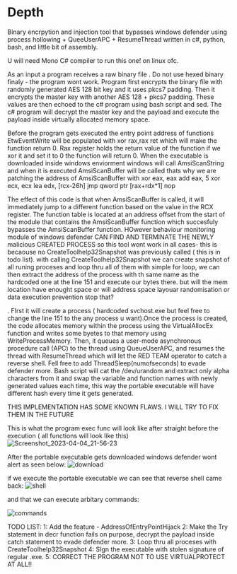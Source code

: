 # Depth
Binary encrpytion and injection tool that bypasses windows defender using process hollowing + QueeUserAPC + ResumeThread written in c#, python, bash, and little bit of assembly.

U will need Mono C# compiler to run this one! on linux ofc.

As an input a program receives a raw binary file . Do not use hexed binary finaly - the program wont work. 
Program first encrypts the binary file with randomly generated AES 128 bit key and it uses pkcs7 padding. Then it encrypts the master key with another AES 128 + pkcs7 padding. These values are then echoed to the c# program using bash script and sed. The c# program will decrypt the master key and the payload and execute the payload inside virtually allocated memory space.

Before the program gets executed the entry point address of functions EtwEventWrite will be populated with xor rax,rax ret which will make the function return 0. Rax register holds the return value of the function if we xor it  and set it to 0 the function will return 0.
When the executable is downloaded inside windows enviorment windows will call AmsiScanString and when it is executed AmsiScanBuffer will be called thats why we are patching  the address of AmsiScanBuffer with 
xor eax, eax
add eax, 5
xor ecx, ecx
lea edx, [rcx-26h]
jmp qword ptr [rax+rdx*1]
nop

The effect of this code is that when AmsiScanBuffer is called, it will immediately jump to a different function based on the value in the RCX register. The function table is located at an address offset from the start of the module that contains the AmsiScanBuffer function which succesfuly bypasses the AmsiScanBuffer function. HOwever behaviour monitoring module of windows defender CAN FIND AND TERMINATE THE NEWLY malicious CREATED PROCESS so this tool wont work in all  cases- this is becaouse no CreateToolhelp32Snapshot was previously called ( this is in todo list). 
with calling CreateToolhelp32Snapshot we can create snapshot of all runing proceses and loop thru all of them with simple for loop, we can then extract the address of the process with th same name as the hardcoded one at the line 151 and execute our bytes there. but will the mem location have enought space or will address space layouar randomisation or data execution prevention stop that?

. FIrst it will create a process ( hardcoded svchost.exe but feel free to change the line 151 to the any process u want).Once the process is created, the code allocates memory within the process using the VirtualAllocEx function and writes some byetes to that memory using WriteProcessMemory. Then, it queues a user-mode asynchronous procedure call (APC) to the thread using QueueUserAPC, and resumes the thread with ResumeThread which will let the RED TEAM operator to catch a reverse shell. Fell free to add ThreadSleep(numofseconds) to evade defender more. 
Bash script will cat the /dev/urandom and extract only alpha characters from it and swap the variable and function names with newly generated values each time, this way the portable executable will have different hash every time it gets generated. 



THIS IMPLEMENTATION HAS SOME KNOWN FLAWS. I WILL TRY TO FIX THEM IN THE FUTURE

This is what the program exec func will look like after straight before the execution ( all functions will look like this)
![Screenshot_2023-04-04_21-56-23](https://user-images.githubusercontent.com/95345669/229933632-3a979a93-80b0-4528-95ef-66c1fdd7db4e.png)


After the portable executable gets downloaded windows defender wont alert as seen below:
![download](https://user-images.githubusercontent.com/95345669/229934339-daa7e4bf-7821-4cd1-b09c-53af07f33604.png)

if we  execute the portable executable we can see that reverse shell came back:
![shell](https://user-images.githubusercontent.com/95345669/229934578-3e21c0bc-8591-4dc6-8b44-859fd57655d5.png)

and that we can execute arbitary commands: 

![commands](https://user-images.githubusercontent.com/95345669/229934750-fa1b2d0d-0c80-40b3-b9df-1e0fa4172df3.png)





TODO LIST: 
1: Add the feature - AddressOfEntryPointHijack 
2: Make the Try statement in decr function fails on purpose, decrypt the payload inside catch statement to evade defender more.
3: Loop thru all proceses with CreateToolhelp32Snapshot
4: SIgn the executable with stolen signature of regular .exe.
5: CORRECT THE PROGRAM NOT TO USE VIRTUALPROTECT AT ALL!!
